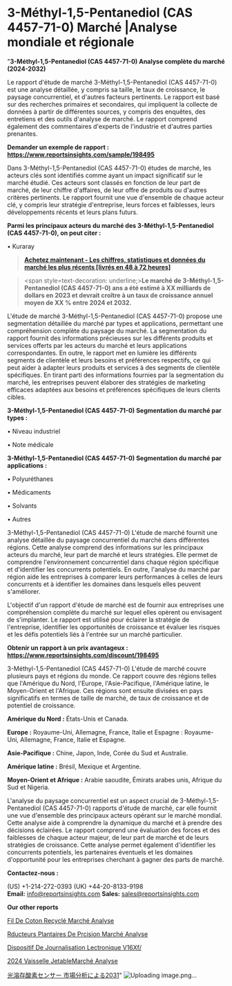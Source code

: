 # 3-Méthyl-1,5-Pentanediol (CAS 4457-71-0) Marché |Analyse mondiale et régionale

"<strong>3-Méthyl-1,5-Pentanediol (CAS 4457-71-0) Analyse complète du marché (2024-2032)</strong>

Le rapport d'étude de marché 3-Méthyl-1,5-Pentanediol (CAS 4457-71-0) est une analyse détaillée, y compris sa taille, le taux de croissance, le paysage concurrentiel, et d'autres facteurs pertinents. Le rapport est basé sur des recherches primaires et secondaires, qui impliquent la collecte de données à partir de différentes sources, y compris des enquêtes, des entretiens et des outils d'analyse de marché. Le rapport comprend également des commentaires d'experts de l'industrie et d'autres parties prenantes.

<strong>Demander un exemple de rapport : </strong><strong><a href=https://www.reportsinsights.com/sample/198495>https://www.reportsinsights.com/sample/198495</a></strong>

Dans 3-Méthyl-1,5-Pentanediol (CAS 4457-71-0) études de marché, les acteurs clés sont identifiés comme ayant un impact significatif sur le marché étudié. Ces acteurs sont classés en fonction de leur part de marché, de leur chiffre d'affaires, de leur offre de produits ou d'autres critères pertinents. Le rapport fournit une vue d'ensemble de chaque acteur clé, y compris leur stratégie d'entreprise, leurs forces et faiblesses, leurs développements récents et leurs plans futurs.

<strong>Parmi les principaux acteurs du marché des 3-Méthyl-1,5-Pentanediol (CAS 4457-71-0), on peut citer :</strong>

• Kuraray

<blockquote><a href=https://reportsinsights.com/buynow/198495><span style=text-decoration: underline;><strong>Achetez maintenant - Les chiffres, statistiques et données du marché les plus récents [livrés en 48 à 72 heures]</strong></span></a></blockquote>
<blockquote>
<div class=group w-full text-gray-800 dark:text-gray-100 border-b border-black/10 dark:border-gray-900/50 bg-gray-50 dark:bg-[#444654]>
<div class=flex p-4 gap-4 text-base md:gap-6 md:max-w-2xl lg:max-w-xl xl:max-w-3xl md:py-6 lg:px-0 m-auto>
<div class=relative flex flex-col w-[calc(100%-50px)] gap-1 md:gap-3 lg:w-[calc(100%-115px)]>
<div class=flex flex-grow flex-col gap-3>
<div class=min-h-[20px] flex flex-col items-start gap-4 whitespace-pre-wrap break-words>
<div class=result-streaming markdown prose w-full break-words dark:prose-invert light>

<span style=text-decoration: underline;><strong>Le marché de 3-Méthyl-1,5-Pentanediol (CAS 4457-71-0) ans a été estimé à XX milliards de dollars en 2023 et devrait croître à un taux de croissance annuel moyen de XX % entre 2024 et 2032.</strong></span>

</div>
</div>
</div>
</div>
</div>
</div></blockquote>
L'étude de marché 3-Méthyl-1,5-Pentanediol (CAS 4457-71-0) propose une segmentation détaillée du marché par types et applications, permettant une compréhension complète du paysage du marché. La segmentation du rapport fournit des informations précieuses sur les différents produits et services offerts par les acteurs du marché et leurs applications correspondantes. En outre, le rapport met en lumière les différents segments de clientèle et leurs besoins et préférences respectifs, ce qui peut aider à adapter leurs produits et services à des segments de clientèle spécifiques. En tirant parti des informations fournies par la segmentation du marché, les entreprises peuvent élaborer des stratégies de marketing efficaces adaptées aux besoins et préférences spécifiques de leurs clients cibles.

<strong>3-Méthyl-1,5-Pentanediol (CAS 4457-71-0) Segmentation du marché par types :</strong>

• Niveau industriel

• Note médicale

<strong>3-Méthyl-1,5-Pentanediol (CAS 4457-71-0) Segmentation du marché par applications :</strong>

• Polyuréthanes

• Médicaments

• Solvants

• Autres

3-Méthyl-1,5-Pentanediol (CAS 4457-71-0) L'étude de marché fournit une analyse détaillée du paysage concurrentiel du marché dans différentes régions. Cette analyse comprend des informations sur les principaux acteurs du marché, leur part de marché et leurs stratégies. Elle permet de comprendre l'environnement concurrentiel dans chaque région spécifique et d'identifier les concurrents potentiels. En outre, l'analyse du marché par région aide les entreprises à comparer leurs performances à celles de leurs concurrents et à identifier les domaines dans lesquels elles peuvent s'améliorer.

L'objectif d'un rapport d'étude de marché est de fournir aux entreprises une compréhension complète du marché sur lequel elles opèrent ou envisagent de s'implanter. Le rapport est utilisé pour éclairer la stratégie de l'entreprise, identifier les opportunités de croissance et évaluer les risques et les défis potentiels liés à l'entrée sur un marché particulier.

<strong>Obtenir un rapport à un prix avantageux : <a href=https://www.reportsinsights.com/discount/198495>https://www.reportsinsights.com/discount/198495</a></strong>

3-Méthyl-1,5-Pentanediol (CAS 4457-71-0) L'étude de marché couvre plusieurs pays et régions du monde. Ce rapport couvre des régions telles que l'Amérique du Nord, l'Europe, l'Asie-Pacifique, l'Amérique latine, le Moyen-Orient et l'Afrique. Ces régions sont ensuite divisées en pays significatifs en termes de taille de marché, de taux de croissance et de potentiel de croissance.

<strong>Amérique du Nord :</strong> États-Unis et Canada.

<strong>Europe :</strong> Royaume-Uni, Allemagne, France, Italie et Espagne : Royaume-Uni, Allemagne, France, Italie et Espagne.

<strong>Asie-Pacifique :</strong> Chine, Japon, Inde, Corée du Sud et Australie.

<strong>Amérique latine :</strong> Brésil, Mexique et Argentine.

<strong>Moyen-Orient et Afrique :</strong> Arabie saoudite, Émirats arabes unis, Afrique du Sud et Nigeria.

L'analyse du paysage concurrentiel est un aspect crucial de 3-Méthyl-1,5-Pentanediol (CAS 4457-71-0) rapports d'étude de marché, car elle fournit une vue d'ensemble des principaux acteurs opérant sur le marché mondial. Cette analyse aide à comprendre la dynamique du marché et à prendre des décisions éclairées. Le rapport comprend une évaluation des forces et des faiblesses de chaque acteur majeur, de leur part de marché et de leurs stratégies de croissance. Cette analyse permet également d'identifier les concurrents potentiels, les partenaires éventuels et les domaines d'opportunité pour les entreprises cherchant à gagner des parts de marché.

<strong>Contactez-nous :</strong>

(US) +1-214-272-0393
(UK) +44-20-8133-9198
<strong>Email:</strong> <a>info@reportsinsights.com</a>
<strong>Sales:</strong> <a>sales@reportsinsights.com</a>

<strong>Our other reports</strong>

<a href=https://fr.linkedin.com/pulse/fil-de-coton-recyclé-marché-analyse-perceptive-et-complète/>Fil De Coton Recyclé Marché Analyse</a>

<a href=https://www.linkedin.com/pulse/r%C3%A9ducteurs-plan%C3%A9taires-de-pr%C3%A9cision-march%C3%A9-informations-kyjyc/>Rducteurs Plantaires De Prcision Marché Analyse</a>

<a href=https://www.linkedin.com/pulse/dispositif-de-journalisation-%C3%A9lectronique-v16xf/>Dispositif De Journalisation Lectronique V16Xf/</a>

<a href=https://www.linkedin.com/pulse/2024-vaisselle-jetablemarch%C3%A9-aper%C3%A7us-de-bi6cc/>2024 Vaisselle JetableMarché Analyse</a>

<a href=https://www.linkedin.com/pulse/光溶存酸素センサー-市場allのセグメントの詳細な分析-community-market-research/>光溶存酸素センサー 市場分析による2031</a>"
![Uploading image.png…]()
